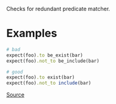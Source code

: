 
Checks for redundant predicate matcher.

# Examples

```ruby
# bad
expect(foo).to be_exist(bar)
expect(foo).not_to be_include(bar)

# good
expect(foo).to exist(bar)
expect(foo).not_to include(bar)
```

[Source](http://www.rubydoc.info/gems/rubocop/RuboCop/Cop/RSpec/RedundantPredicateMatcher)